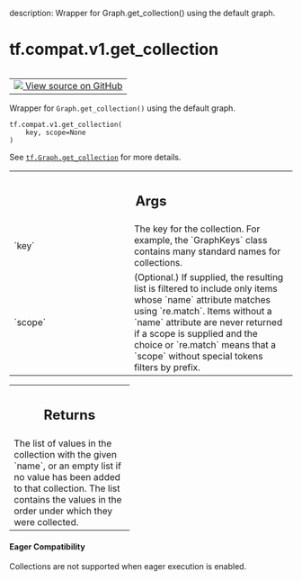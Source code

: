 description: Wrapper for Graph.get_collection() using the default graph.

<div itemscope itemtype="http://developers.google.com/ReferenceObject">
<meta itemprop="name" content="tf.compat.v1.get_collection" />
<meta itemprop="path" content="Stable" />
</div>

# tf.compat.v1.get_collection

<!-- Insert buttons and diff -->

<table class="tfo-notebook-buttons tfo-api nocontent" align="left">
<td>
  <a target="_blank" href="https://github.com/tensorflow/tensorflow/blob/r2.4/tensorflow/python/framework/ops.py#L6368-L6394">
    <img src="https://www.tensorflow.org/images/GitHub-Mark-32px.png" />
    View source on GitHub
  </a>
</td>
</table>



Wrapper for `Graph.get_collection()` using the default graph.

<pre class="devsite-click-to-copy prettyprint lang-py tfo-signature-link">
<code>tf.compat.v1.get_collection(
    key, scope=None
)
</code></pre>



<!-- Placeholder for "Used in" -->

See <a href="../../../tf/Graph.md#get_collection"><code>tf.Graph.get_collection</code></a>
for more details.

<!-- Tabular view -->
 <table class="responsive fixed orange">
<colgroup><col width="214px"><col></colgroup>
<tr><th colspan="2"><h2 class="add-link">Args</h2></th></tr>

<tr>
<td>
`key`
</td>
<td>
The key for the collection. For example, the `GraphKeys` class contains
many standard names for collections.
</td>
</tr><tr>
<td>
`scope`
</td>
<td>
(Optional.) If supplied, the resulting list is filtered to include
only items whose `name` attribute matches using `re.match`. Items without
a `name` attribute are never returned if a scope is supplied and the
choice or `re.match` means that a `scope` without special tokens filters
by prefix.
</td>
</tr>
</table>



<!-- Tabular view -->
 <table class="responsive fixed orange">
<colgroup><col width="214px"><col></colgroup>
<tr><th colspan="2"><h2 class="add-link">Returns</h2></th></tr>
<tr class="alt">
<td colspan="2">
The list of values in the collection with the given `name`, or
an empty list if no value has been added to that collection. The
list contains the values in the order under which they were
collected.
</td>
</tr>

</table>




#### Eager Compatibility
Collections are not supported when eager execution is enabled.

